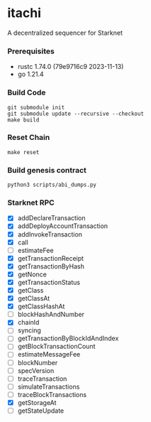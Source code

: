 # itachi
A decentralized sequencer for Starknet

### Prerequisites
- rustc 1.74.0 (79e9716c9 2023-11-13)  
- go 1.21.4

### Build Code
```shell
git submodule init
git submodule update --recursive --checkout
make build
```

### Reset Chain
```shell
make reset
```

### Build genesis contract
```shell
python3 scripts/abi_dumps.py
```

### Starknet RPC
- [x] addDeclareTransaction
- [x] addDeployAccountTransaction
- [x] addInvokeTransaction
- [x] call
- [ ] estimateFee
- [x] getTransactionReceipt
- [x] getTransactionByHash
- [x] getNonce
- [x] getTransactionStatus
- [x] getClass
- [x] getClassAt
- [x] getClassHashAt
- [ ] blockHashAndNumber
- [x] chainId
- [ ] syncing
- [ ] getTransactionByBlockIdAndIndex
- [ ] getBlockTransactionCount
- [ ] estimateMessageFee
- [ ] blockNumber
- [ ] specVersion
- [ ] traceTransaction
- [ ] simulateTransactions
- [ ] traceBlockTransactions
- [x] getStorageAt
- [ ] getStateUpdate
